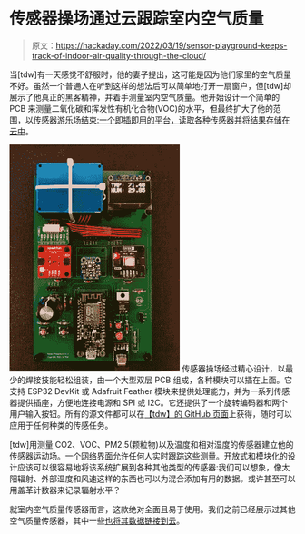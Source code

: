 # 传感器操场通过云跟踪室内空气质量

> 原文：<https://hackaday.com/2022/03/19/sensor-playground-keeps-track-of-indoor-air-quality-through-the-cloud/>

当[tdw]有一天感觉不舒服时，他的妻子提出，这可能是因为他们家里的空气质量不好。虽然一个普通人在听到这样的想法后可以简单地打开一扇窗户，但[tdw]却展示了他真正的黑客精神，并着手测量室内空气质量。他开始设计一个简单的 PCB 来测量二氧化碳和挥发性有机化合物(VOC)的水平，但最终扩大了他的范围，以[传感器游乐场结束:一个即插即用的平台，读取各种传感器并将结果存储在云中](https://hackaday.io/project/182619-sensor-playground)。

[![A large PCB with several sensor modules and a microcontroller](img/ae2e8d71ddbbb1f108b11b4607d22f00.png)](https://hackaday.com/wp-content/uploads/2022/03/Sensor-Playground-populated.jpeg) 传感器操场经过精心设计，以最少的焊接技能轻松组装，由一个大型双层 PCB 组成，各种模块可以插在上面。它支持 ESP32 DevKit 或 Adafruit Feather 模块来提供处理能力，并为一系列传感器提供插座，方便地连接电源和 SPI 或 I2C。它还提供了一个旋转编码器和两个用户输入按钮。所有的源文件都可以在[【tdw】的 GitHub 页面](https://github.com/tdwgithub/sensor-playground)上获得，随时可以应用于任何种类的传感任务。

[tdw]用测量 CO2、VOC、PM2.5(颗粒物)以及温度和相对湿度的传感器建立他的传感器运动场。一个[网络界面](https://io.adafruit.com/tdwpgh_aq/dashboards/air-quality-overview)允许任何人实时跟踪这些测量。开放式和模块化的设计应该可以很容易地将该系统扩展到各种其他类型的传感器:我们可以想象，像太阳辐射、外部温度和风速这样的东西也可以为混合添加有用的数据。或许甚至可以用盖革计数器来记录辐射水平？

就室内空气质量传感器而言，这款绝对全面且易于使用。我们之前已经展示过其他空气质量传感器，其中一些[也将其数据链接到云](https://hackaday.com/2021/12/13/measuring-air-quality-using-mobile-sensors-for-the-masses/)。
